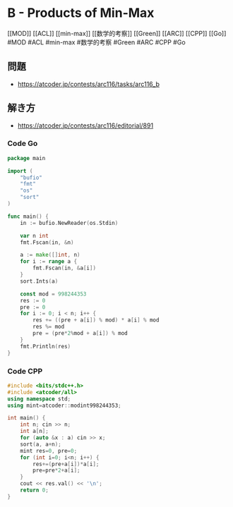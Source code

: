 # B - Products of Min-Max
[[MOD]] [[ACL]] [[min-max]] [[数学的考察]] [[Green]] [[ARC]] [[CPP]] [[Go]]
#MOD #ACL #min-max #数学的考察 #Green #ARC #CPP #Go 

## 問題
- https://atcoder.jp/contests/arc116/tasks/arc116_b

## 解き方
- https://atcoder.jp/contests/arc116/editorial/891

### Code Go
```go
package main

import (
	"bufio"
	"fmt"
	"os"
	"sort"
)

func main() {
	in := bufio.NewReader(os.Stdin)

	var n int
	fmt.Fscan(in, &n)

	a := make([]int, n)
	for i := range a {
		fmt.Fscan(in, &a[i])
	}
	sort.Ints(a)

	const mod = 998244353
	res := 0
	pre := 0
	for i := 0; i < n; i++ {
		res += ((pre + a[i]) % mod) * a[i] % mod
		res %= mod
		pre = (pre*2%mod + a[i]) % mod
	}
	fmt.Println(res)
}
```

### Code CPP
```c++
#include <bits/stdc++.h>
#include <atcoder/all>
using namespace std;
using mint=atcoder::modint998244353;

int main() {
	int n; cin >> n;
	int a[n];
	for (auto &x : a) cin >> x;
	sort(a, a+n);
	mint res=0, pre=0;
	for (int i=0; i<n; i++) {
		res+=(pre+a[i])*a[i];
		pre=pre*2+a[i];
	}
	cout << res.val() << '\n';
	return 0;
}
```